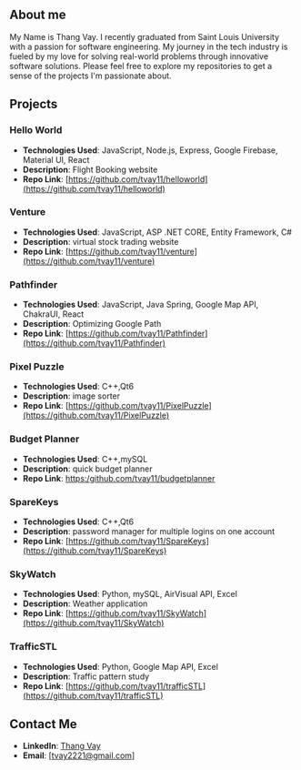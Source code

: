 ## About me
My Name is Thang Vay. I recently graduated from Saint Louis University with a passion for software engineering. My journey in the tech industry is fueled by my love for solving real-world problems through innovative software solutions. Please feel free to explore my repositories to get a sense of the projects I'm passionate about.

## Projects



### Hello World
- **Technologies Used**: JavaScript, Node.js, Express, Google Firebase, Material UI, React
- **Description**: Flight Booking website
- **Repo Link**: [https://github.com/tvay11/helloworld](https://github.com/tvay11/helloworld)


### Venture
- **Technologies Used**: JavaScript, ASP .NET CORE, Entity Framework, C#
- **Description**: virtual stock trading website
- **Repo Link**: [https://github.com/tvay11/venture](https://github.com/tvay11/venture)

### Pathfinder
- **Technologies Used**: JavaScript, Java Spring, Google Map API, ChakraUI, React
- **Description**: Optimizing Google Path
- **Repo Link**: [https://github.com/tvay11/Pathfinder](https://github.com/tvay11/Pathfinder)

### Pixel Puzzle
- **Technologies Used**: C++,Qt6
- **Description**: image sorter
- **Repo Link**: [https://github.com/tvay11/PixelPuzzle](https://github.com/tvay11/PixelPuzzle)

### Budget Planner
- **Technologies Used**: C++,mySQL
- **Description**: quick budget planner
- **Repo Link**: [https:/github.com/tvay11/budgetplanner](https://github.com/tvay11/budgetplanner)

### SpareKeys
- **Technologies Used**: C++,Qt6
- **Description**: password manager for multiple logins on one account
- **Repo Link**: [https://github.com/tvay11/SpareKeys](https://github.com/tvay11/SpareKeys)

### SkyWatch
- **Technologies Used**: Python, mySQL, AirVisual API, Excel
- **Description**: Weather application
- **Repo Link**: [https://github.com/tvay11/SkyWatch](https://github.com/tvay11/SkyWatch)

### TrafficSTL
- **Technologies Used**: Python, Google Map API, Excel
- **Description**: Traffic pattern study
- **Repo Link**: [https://github.com/tvay11/trafficSTL](https://github.com/tvay11/trafficSTL)

## Contact Me
- **LinkedIn**: [Thang Vay](https://www.linkedin.com/in/thangvay/)
- **Email**: [tvay2221@gmail.com]
